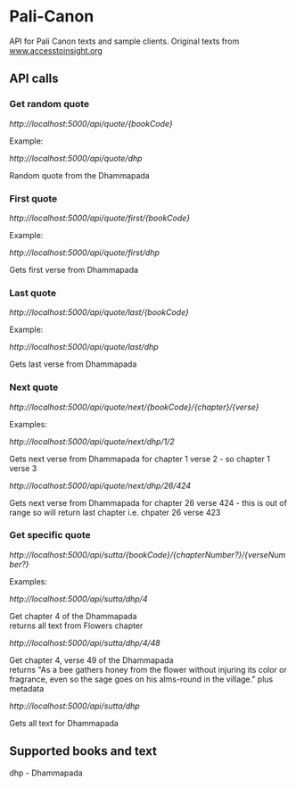 # Pali-Canon
API for Pali Canon texts and sample clients. Original texts from www.accesstoinsight.org

## API calls

### Get random quote

*http://localhost:5000/api/quote/{bookCode}*

Example: 

*http://localhost:5000/api/quote/dhp*

Random quote from the Dhammapada

### First quote

*http://localhost:5000/api/quote/first/{bookCode}*

Example:

*http://localhost:5000/api/quote/first/dhp*

Gets first verse from Dhammapada


### Last quote

*http://localhost:5000/api/quote/last/{bookCode}*

Example:

*http://localhost:5000/api/quote/last/dhp*

Gets last verse from Dhammapada


### Next quote

*http://localhost:5000/api/quote/next/{bookCode}/{chapter}/{verse}*

Examples:

*http://localhost:5000/api/quote/next/dhp/1/2*

Gets next verse from Dhammapada for chapter 1 verse 2 - so chapter 1 verse 3


*http://localhost:5000/api/quote/next/dhp/26/424*

Gets next verse from Dhammapada for chapter 26 verse 424 - this is out of range so will return last chapter i.e. chpater 26 verse 423


### Get specific quote
*http://localhost:5000/api/sutta/{bookCode}/{chapterNumber?}/{verseNumber?}*

Examples:

*http://localhost:5000/api/sutta/dhp/4*

Get chapter 4 of the Dhammapada  
returns all text from Flowers chapter

*http://localhost:5000/api/sutta/dhp/4/48*

Get chapter 4, verse 49 of the Dhammapada   
returns "As a bee gathers honey from the flower without injuring its 
color or fragrance, even so the sage goes on his alms-round in the village."
plus metadata

*http://localhost:5000/api/sutta/dhp*

Gets all text for Dhammapada



## Supported books and text

dhp - Dhammapada
